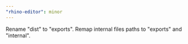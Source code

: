 ```yaml
---
"rhino-editor": minor
---
```


Rename "dist" to "exports".
Remap internal files paths to "exports" and "internal".
